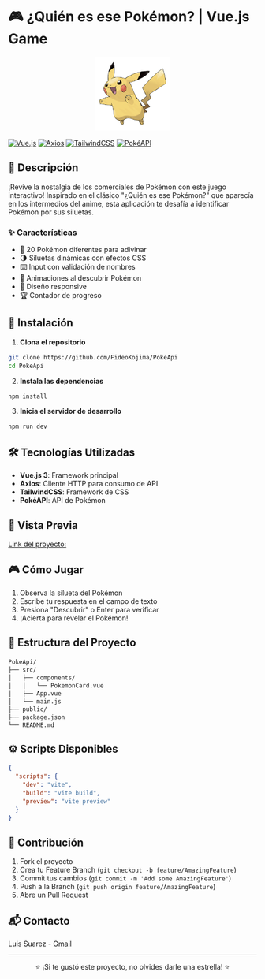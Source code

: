 # 🎮 ¿Quién es ese Pokémon? | Vue.js Game

<div align="center">
  <img src="https://raw.githubusercontent.com/PokeAPI/sprites/master/sprites/pokemon/other/official-artwork/25.png" width="150">
</div>

[![Vue.js](https://img.shields.io/badge/Vue.js-4FC08D?style=for-the-badge&logo=vue.js&logoColor=white)](https://vuejs.org/)
[![Axios](https://img.shields.io/badge/Axios-5A29E4?style=for-the-badge&logo=axios&logoColor=white)](https://axios-http.com/)
[![TailwindCSS](https://img.shields.io/badge/Tailwind_CSS-38B2AC?style=for-the-badge&logo=tailwind-css&logoColor=white)](https://tailwindcss.com/)
[![PokéAPI](https://img.shields.io/badge/PokéAPI-EF5350?style=for-the-badge&logo=pokemon&logoColor=white)](https://pokeapi.co/)

## 📖 Descripción

¡Revive la nostalgia de los comerciales de Pokémon con este juego interactivo! Inspirado en el clásico "¿Quién es ese Pokémon?" que aparecía en los intermedios del anime, esta aplicación te desafía a identificar Pokémon por sus siluetas.

### ✨ Características

- 🎯 20 Pokémon diferentes para adivinar
- 🌗 Siluetas dinámicas con efectos CSS
- ⌨️ Input con validación de nombres
- 🎉 Animaciones al descubrir Pokémon
- 📱 Diseño responsive
- 🏆 Contador de progreso

## 🚀 Instalación

1. **Clona el repositorio**

```bash
git clone https://github.com/FideoKojima/PokeApi
cd PokeApi
```

2. **Instala las dependencias**

```bash
npm install
```

3. **Inicia el servidor de desarrollo**

```bash
npm run dev
```

## 🛠️ Tecnologías Utilizadas

- **Vue.js 3**: Framework principal
- **Axios**: Cliente HTTP para consumo de API
- **TailwindCSS**: Framework de CSS
- **PokéAPI**: API de Pokémon

## 📱 Vista Previa

[Link del proyecto:](https://poke-api-mu-three.vercel.app/)

## 🎮 Cómo Jugar

1. Observa la silueta del Pokémon
2. Escribe tu respuesta en el campo de texto
3. Presiona "Descubrir" o Enter para verificar
4. ¡Acierta para revelar el Pokémon!

## 🌳 Estructura del Proyecto

```
PokeApi/
├── src/
│   ├── components/
│   │   └── PokemonCard.vue
│   ├── App.vue
│   └── main.js
├── public/
├── package.json
└── README.md
```

## ⚙️ Scripts Disponibles

```json
{
  "scripts": {
    "dev": "vite",
    "build": "vite build",
    "preview": "vite preview"
  }
}
```

## 🤝 Contribución

1. Fork el proyecto
2. Crea tu Feature Branch (`git checkout -b feature/AmazingFeature`)
3. Commit tus cambios (`git commit -m 'Add some AmazingFeature'`)
4. Push a la Branch (`git push origin feature/AmazingFeature`)
5. Abre un Pull Request

## 📬 Contacto

Luis Suarez - [Gmail](suarezluis.ea@gmail.com)

---

<div align="center">
  ⭐️ ¡Si te gustó este proyecto, no olvides darle una estrella! ⭐️
</div>

